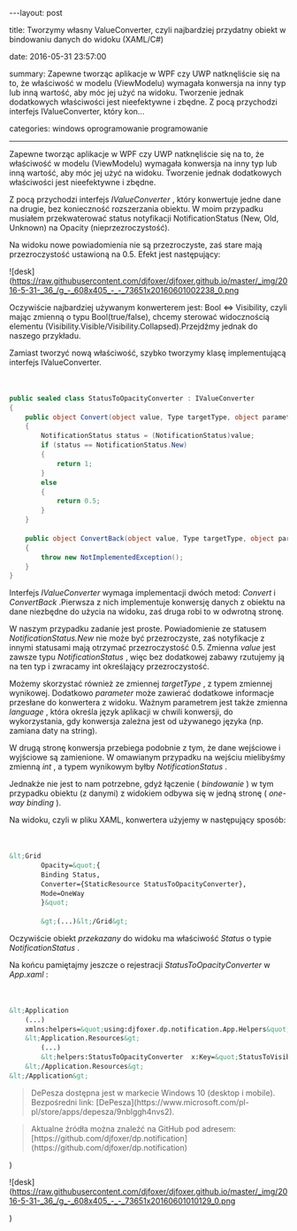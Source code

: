 ﻿---layout:     post

title:      Tworzymy własny ValueConverter, czyli najbardziej przydatny obiekt w bindowaniu danych do widoku (XAML/C#)

date:       2016-05-31 23:57:00

summary:    Zapewne tworząc aplikacje w WPF czy UWP natknęliście się na to, że właściwość w modelu (ViewModelu) wymagała konwersja na inny typ lub inną wartość, aby móc jej użyć na widoku. Tworzenie jednak dodatkowych właściwości jest nieefektywne i zbędne. Z pocą przychodzi interfejs IValueConverter, który kon...

categories: windows oprogramowanie programowanie

---




Zapewne tworząc aplikacje w WPF czy UWP natknęliście się na to, że właściwość w modelu (ViewModelu) wymagała konwersja na inny typ lub inną wartość, aby móc jej użyć na widoku. Tworzenie jednak dodatkowych właściwości jest nieefektywne i zbędne. 

Z pocą przychodzi interfejs  *IValueConverter* , który konwertuje jedne dane na drugie, bez konieczność rozszerzania obiektu. W moim przypadku musiałem przekwaterować status notyfikacji NotificationStatus (New, Old, Unknown) na Opacity (nieprzezroczystość).

Na widoku nowe powiadomienia nie są przezroczyste, zaś stare mają przezroczystość ustawioną na 0.5. Efekt jest następujący:




![desk](https://raw.githubusercontent.com/djfoxer/djfoxer.github.io/master/_img/2016-5-31-_36_/g_-_608x405_-_-_73651x20160601002238_0.png




Oczywiście najbardziej używanym konwerterem jest: Bool &lt;=&gt; Visibility, czyli mając zmienną o typu Bool(true/false), chcemy sterować widocznością elementu (Visibility.Visible/Visibility.Collapsed).Przejdźmy jednak do naszego przykładu.

Zamiast tworzyć nową właściwość, szybko tworzymy klasę implementującą interfejs IValueConverter.



```csharp


public sealed class StatusToOpacityConverter : IValueConverter
{
    public object Convert(object value, Type targetType, object parameter, string language)
    {
        NotificationStatus status = (NotificationStatus)value;
        if (status == NotificationStatus.New)
        {
            return 1;
        }
        else
        {
            return 0.5;
        }
    }

    public object ConvertBack(object value, Type targetType, object parameter, string language)
    {
        throw new NotImplementedException();
    }
}


```



Interfejs  *IValueConverter*  wymaga implementacji dwóch metod:  *Convert*  i  *ConvertBack* .Pierwsza z nich implementuje konwersję danych z obiektu na dane niezbędne do użycia na widoku, zaś druga robi to w odwrotną stronę.

W naszym przypadku zadanie jest proste. Powiadomienie ze statusem  *NotificationStatus.New*  nie może być przezroczyste, zaś notyfikacje z innymi statusami mają otrzymać przezroczystość 0.5. Zmienna  *value*  jest zawsze typu  *NotificationStatus* , więc bez dodatkowej zabawy rzutujemy ją na ten typ i zwracamy int określający przezroczystość.

Możemy skorzystać również ze zmiennej  *targetType* , z typem zmiennej wynikowej. Dodatkowo  *parameter*  może zawierać dodatkowe informacje przesłane do konwertera z widoku. Ważnym parametrem jest także zmienna  *language* , która określa język aplikacji w chwili konwersji, do wykorzystania, gdy konwersja zależna jest od używanego języka (np. zamiana daty na string).

W drugą stronę konwersja przebiega podobnie z tym, że dane wejściowe i wyjściowe są zamienione. W omawianym przypadku na wejściu mielibyśmy zmienną  *int* , a typem wynikowym byłby  *NotificationStatus* .

Jednakże nie jest to nam potrzebne, gdyż łączenie ( *bindowanie* ) w tym przypadku obiektu (z danymi) z widokiem odbywa się w jedną stronę ( *one-way binding* ).

Na widoku, czyli w pliku XAML, konwertera użyjemy w następujący sposób:



```xml


&lt;Grid
        Opacity=&quot;{
        Binding Status, 
        Converter={StaticResource StatusToOpacityConverter},
        Mode=OneWay
        }&quot; 
                      
        &gt;(...)&lt;/Grid&gt;


```



Oczywiście obiekt  *przekazany*  do widoku ma właściwość  *Status*  o typie  *NotificationStatus* . 

Na końcu pamiętajmy jeszcze o rejestracji  *StatusToOpacityConverter*  w  *App.xaml* :



```xml


&lt;Application
    (...)
    xmlns:helpers=&quot;using:djfoxer.dp.notification.App.Helpers&quot;&gt;
    &lt;Application.Resources&gt;
        (...)
        &lt;helpers:StatusToOpacityConverter  x:Key=&quot;StatusToVisibilityConverter&quot;  /&gt;
    &lt;/Application.Resources&gt;
&lt;/Application&gt;


```




<blockquote>

<p>DePesza dostępna jest w markecie Windows 10 (desktop i mobile). Bezpośredni link: [DePesza](https://www.microsoft.com/pl-pl/store/apps/depesza/9nblggh4nvs2).</p>

</blockquote>

<blockquote>

<p>Aktualne źródła można znaleźć na GitHub pod adresem:
[https://github.com/djfoxer/dp.notification](https://github.com/djfoxer/dp.notification)</p>

</blockquote>
)


![desk](https://raw.githubusercontent.com/djfoxer/djfoxer.github.io/master/_img/2016-5-31-_36_/g_-_608x405_-_-_73651x20160601010129_0.png



)